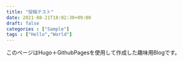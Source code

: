 ```yaml
---
title: "投稿テスト"
date: 2021-08-21T18:02:30+09:00
draft: false
categories : ["Sample"]
tags : ["Hello","World"]
---
```


このページはHugo＋GithubPagesを使用して作成した趣味用Blogです。